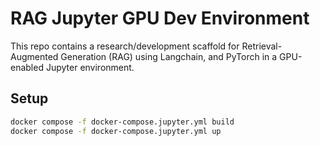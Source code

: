 # RAG Jupyter GPU Dev Environment

This repo contains a research/development scaffold for Retrieval-Augmented Generation (RAG) using Langchain, and PyTorch in a GPU-enabled Jupyter environment.

## Setup

```bash
docker compose -f docker-compose.jupyter.yml build
docker compose -f docker-compose.jupyter.yml up
```
